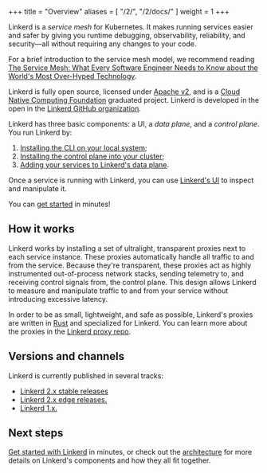 +++
title = "Overview"
aliases = [
  "/2/",
  "/2/docs/"
]
weight = 1
+++

Linkerd is a _service mesh_ for Kubernetes. It makes running services easier
and safer by giving you runtime debugging, observability, reliability, and
security&mdash;all without requiring any changes to your code.

For a brief introduction to the service mesh model, we recommend reading [The
Service Mesh: What Every Software Engineer Needs to Know about the World's Most
Over-Hyped Technology](https://servicemesh.io/).

Linkerd is fully open source, licensed under [Apache
v2](https://github.com/linkerd/linkerd2/blob/main/LICENSE), and is a [Cloud
Native Computing Foundation](https://cncf.io) graduated project. Linkerd is
developed in the open in the [Linkerd GitHub organization](https://github.com/linkerd).

Linkerd has three basic components: a UI, a *data plane*, and a *control
plane*. You run Linkerd by:

1. [Installing the CLI on your local system](../getting-started/#step-1-install-the-cli);
1. [Installing the control plane into your cluster](../getting-started/#step-3-install-linkerd-onto-the-cluster);
1. [Adding your services to Linkerd's data plane](../tasks/adding-your-service/).

Once a service is running with Linkerd, you can use [Linkerd's
UI](../getting-started/#step-4-explore-linkerd) to inspect and
manipulate it.

You can [get started](../getting-started/) in minutes!

## How it works

Linkerd works by installing a set of ultralight, transparent proxies next to
each service instance. These proxies automatically handle all traffic to and
from the service. Because they're transparent, these proxies act as highly
instrumented out-of-process network stacks, sending telemetry to, and receiving
control signals from, the control plane. This design allows Linkerd to measure
and manipulate traffic to and from your service without introducing excessive
latency.

In order to be as small, lightweight, and safe as possible, Linkerd's proxies
are written in [Rust](https://www.rust-lang.org/) and specialized for Linkerd.
You can learn more about the proxies in the [Linkerd proxy
repo](https://github.com/linkerd/linkerd2-proxy).

## Versions and channels

Linkerd is currently published in several tracks:

* [Linkerd 2.x stable releases](/edge/)
* [Linkerd 2.x edge releases.](/edge/)
* [Linkerd 1.x.](/1/overview/)

## Next steps

[Get started with Linkerd](../getting-started/) in minutes, or check out the
[architecture](../reference/architecture/) for more details on Linkerd's
components and how they all fit together.
